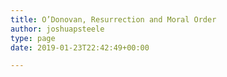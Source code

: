 ```yaml
---
title: O’Donovan, Resurrection and Moral Order
author: joshuapsteele
type: page
date: 2019-01-23T22:42:49+00:00

---
```

